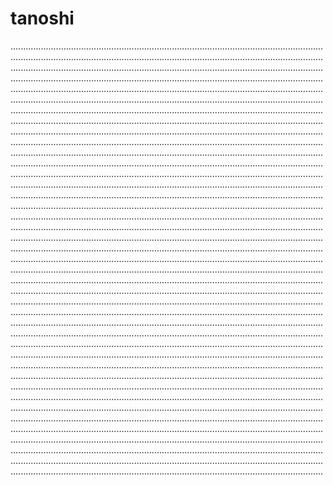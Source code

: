 # tanoshi

............................................................................................................................................................................................................................................................................................................................................................................................................................................................................................................................................................................................................................................................................................................................................................................................................................................................................................................................................................................................................................................................................................................................................................................................................................................................................................................................................................................................................................................................................................................................................................................................................................................................................................................................................................................................................................................................................................................................................................................................................................................................................................................................................................................................................................................................................................................................................................................................................................................................................................................................................................................................................................................................................................................................................................................................................................................................................................................................................................................................................................................................................................................................................................................................................................................................................................................................................................................................................................................................................................................................................................................................................................................................................................................................................................................................................................................................................................................................................................................................................................................................................................................................................................................................................................................................................................................................................................................................................................................................................................................................................................................................................................................................................................................................................................................................................................................................................................................................................................................................................................................................................................................................................................................................................................................................................................